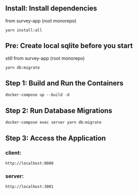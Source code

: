 ## Install: Install dependencies
from survey-app (root monorepo)
```
yarn install:all
```

## Pre: Create local sqlite before you start
still from survey-app (root monorepo)
```
yarn db:migrate
```

## Step 1: Build and Run the Containers
```
docker-compose up --build -d
```

## Step 2: Run Database Migrations
```
docker-compose exec server yarn db:migrate
```

## Step 3: Access the Application
### client:
```
http://localhost:8080
```
### server:
```
http://localhost:3001
```


